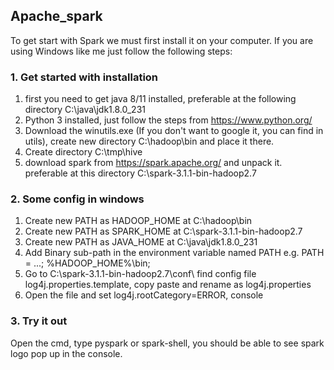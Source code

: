 ## Apache_spark

To get start with Spark we must first install it on your computer. If you are using Windows like me just follow the following steps:

### 1. Get started with installation
1. first you need to get java 8/11 installed, preferable at the following directory C:\java\jdk1.8.0_231 
2. Python 3 installed, just follow the steps from https://www.python.org/
3. Download the winutils.exe (If you don't want to google it, you can find in utils\), create new directory C:\hadoop\bin and place it there.
4. Create directory C:\tmp\hive 
5. download spark from https://spark.apache.org/ and unpack it. preferable at this directory C:\spark-3.1.1-bin-hadoop2.7

### 2. Some config in windows
1. Create new PATH as HADOOP_HOME at  C:\hadoop\bin
2. Create new PATH as SPARK_HOME at C:\spark-3.1.1-bin-hadoop2.7
3. Create new PATH as JAVA_HOME at C:\java\jdk1.8.0_231 
4. Add Binary sub-path in the environment variable named PATH e.g. 
      PATH = ...; %HADOOP_HOME%\bin; 
5. Go to C:\spark-3.1.1-bin-hadoop2.7\conf\ find config file log4j.properties.template, copy paste and rename as log4j.properties
6. Open the file and set log4j.rootCategory=ERROR, console

### 3. Try it out
Open the cmd, type pyspark or spark-shell, you should be able to see spark logo pop up in the console. 
